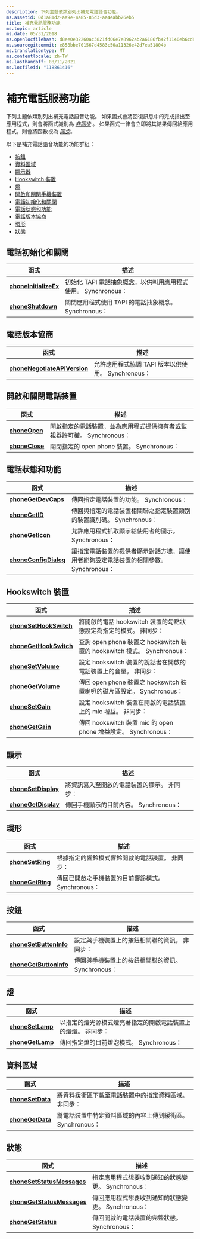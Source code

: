 ```yaml
---
description: 下列主題依類別列出補充電話語音功能。
ms.assetid: 0d1a81d2-aa9e-4a85-85d3-aa4eabb26eb5
title: 補充電話服務功能
ms.topic: article
ms.date: 05/31/2018
ms.openlocfilehash: d8ee0e32260ac3821fd06e7e8962ab2a6186fb42f1140eb6cd8f705709f2dfbd
ms.sourcegitcommit: e858bbe701567d4583c50a11326e42d7ea51804b
ms.translationtype: MT
ms.contentlocale: zh-TW
ms.lasthandoff: 08/11/2021
ms.locfileid: "118861416"
---
```

# <a name="supplementary-phone-service-functions"></a>補充電話服務功能

下列主題依類別列出補充電話語音功能。 如果函式會將回復訊息中的完成指出至應用程式，則會將函式識別為 [*非同步*](a-tapgloss.md) 。 如果函式一律會立即將其結果傳回給應用程式，則會將函數視為 [*同步*](s-tapgloss.md)。

以下是補充電話語音功能的功能群組：

-   [按鈕](#buttons)
-   [資料區域](#data-areas)
-   [顯示器](#display)
-   [Hookswitch 裝置](#hookswitch-devices)
-   [燈](#lamps)
-   [開啟和關閉手機裝置](#opening-and-closing-phone-devices)
-   [電話初始化和關閉](#phone-initialization-and-shutdown)
-   [電話狀態和功能](#phone-status-and-capabilities)
-   [電話版本協商](#phone-version-negotiation)
-   [環形](#ring)
-   [狀態](#status)

## <a name="phone-initialization-and-shutdown"></a>電話初始化和關閉



| 函式                                       | 描述                                                                          |
|------------------------------------------------|--------------------------------------------------------------------------------------|
| [**phoneInitializeEx**](/windows/desktop/api/Tapi/nf-tapi-phoneinitializeexa) | 初始化 TAPI 電話抽象概念，以供叫用應用程式使用。 Synchronous： |
| [**phoneShutdown**](/windows/desktop/api/Tapi/nf-tapi-phoneshutdown)         | 關閉應用程式使用 TAPI 的電話抽象概念。 Synchronous：            |



 

## <a name="phone-version-negotiation"></a>電話版本協商



| 函式                                                     | 描述                                                            |
|--------------------------------------------------------------|------------------------------------------------------------------------|
| [**phoneNegotiateAPIVersion**](/windows/desktop/api/Tapi/nf-tapi-phonenegotiateapiversion) | 允許應用程式協調 TAPI 版本以供使用。 Synchronous： |



 

## <a name="opening-and-closing-phone-devices"></a>開啟和關閉電話裝置



| 函式                         | 描述                                                                                               |
|----------------------------------|-----------------------------------------------------------------------------------------------------------|
| [**phoneOpen**](/windows/desktop/api/Tapi/nf-tapi-phoneopen)   | 開啟指定的電話裝置，並為應用程式提供擁有者或監視器許可權。 Synchronous： |
| [**phoneClose**](/windows/desktop/api/Tapi/nf-tapi-phoneclose) | 關閉指定的 open phone 裝置。 Synchronous：                                                        |



 

## <a name="phone-status-and-capabilities"></a>電話狀態和功能



| 函式                                       | 描述                                                                                                                                                      |
|------------------------------------------------|------------------------------------------------------------------------------------------------------------------------------------------------------------------|
| [**phoneGetDevCaps**](/windows/desktop/api/Tapi/nf-tapi-phonegetdevcaps)     | 傳回指定電話裝置的功能。 Synchronous：                                                                                                   |
| [**phoneGetID**](/windows/desktop/api/Tapi/nf-tapi-phonegetid)               | 傳回與指定的電話裝置相關聯之指定裝置類別的裝置識別碼。 Synchronous：                                                          |
| [**phoneGetIcon**](/windows/desktop/api/Tapi/nf-tapi-phonegeticon)           | 允許應用程式抓取顯示給使用者的圖示。 Synchronous：                                                                                  |
| [**phoneConfigDialog**](/windows/desktop/api/Tapi/nf-tapi-phoneconfigdialog) | 讓指定電話裝置的提供者顯示對話方塊，讓使用者能夠設定電話裝置的相關參數。 Synchronous： |



 

## <a name="hookswitch-devices"></a>Hookswitch 裝置



| 函式                                         | 描述                                                                                       |
|--------------------------------------------------|---------------------------------------------------------------------------------------------------|
| [**phoneSetHookSwitch**](/windows/desktop/api/Tapi/nf-tapi-phonesethookswitch) | 將開啟的電話 hookswitch 裝置的勾點狀態設定為指定的模式。 非同步：      |
| [**phoneGetHookSwitch**](/windows/desktop/api/Tapi/nf-tapi-phonegethookswitch) | 查詢 open phone 裝置之 hookswitch 裝置的 hookswitch 模式。 Synchronous：          |
| [**phoneSetVolume**](/windows/desktop/api/Tapi/nf-tapi-phonesetvolume)         | 設定 hookswitch 裝置的說話者在開啟的電話裝置上的音量。 非同步：           |
| [**phoneGetVolume**](/windows/desktop/api/Tapi/nf-tapi-phonegetvolume)         | 傳回 open phone 裝置之 hookswitch 裝置喇叭的磁片區設定。 Synchronous： |
| [**phoneSetGain**](/windows/desktop/api/Tapi/nf-tapi-phonesetgain)             | 設定 hookswitch 裝置在開啟的電話裝置上的 mic 增益。 非同步：                 |
| [**phoneGetGain**](/windows/desktop/api/Tapi/nf-tapi-phonegetgain)             | 傳回 hookswitch 裝置 mic 的 open phone 增益設定。 Synchronous：              |



 

## <a name="display"></a>顯示



| 函式                                   | 描述                                                              |
|--------------------------------------------|--------------------------------------------------------------------------|
| [**phoneSetDisplay**](/windows/desktop/api/Tapi/nf-tapi-phonesetdisplay) | 將資訊寫入至開啟的電話裝置的顯示。 非同步： |
| [**phoneGetDisplay**](/windows/desktop/api/Tapi/nf-tapi-phonegetdisplay) | 傳回手機顯示的目前內容。 Synchronous：          |



 

## <a name="ring"></a>環形



| 函式                             | 描述                                                              |
|--------------------------------------|--------------------------------------------------------------------------|
| [**phoneSetRing**](/windows/desktop/api/Tapi/nf-tapi-phonesetring) | 根據指定的響鈴模式響鈴開啟的電話裝置。 非同步： |
| [**phoneGetRing**](/windows/desktop/api/Tapi/nf-tapi-phonegetring) | 傳回已開啟之手機裝置的目前響鈴模式。 Synchronous：    |



 

## <a name="buttons"></a>按鈕



| 函式                                         | 描述                                                                    |
|--------------------------------------------------|--------------------------------------------------------------------------------|
| [**phoneSetButtonInfo**](/windows/desktop/api/Tapi/nf-tapi-phonesetbuttoninfo) | 設定與手機裝置上的按鈕相關聯的資訊。 非同步： |
| [**phoneGetButtonInfo**](/windows/desktop/api/Tapi/nf-tapi-phonegetbuttoninfo) | 傳回與手機裝置上的按鈕相關聯的資訊。 Synchronous：   |



 

## <a name="lamps"></a>燈



| 函式                             | 描述                                                                                 |
|--------------------------------------|---------------------------------------------------------------------------------------------|
| [**phoneSetLamp**](/windows/desktop/api/Tapi/nf-tapi-phonesetlamp) | 以指定的燈光源模式燈亮著指定的開啟電話裝置上的燈燈。 非同步： |
| [**phoneGetLamp**](/windows/desktop/api/Tapi/nf-tapi-phonegetlamp) | 傳回指定燈的目前燈泡模式。 Synchronous：                           |



 

## <a name="data-areas"></a>資料區域



| 函式                             | 描述                                                                             |
|--------------------------------------|-----------------------------------------------------------------------------------------|
| [**phoneSetData**](/windows/desktop/api/Tapi/nf-tapi-phonesetdata) | 將資料緩衝區下載至電話裝置中的指定資料區域。 非同步：      |
| [**phoneGetData**](/windows/desktop/api/Tapi/nf-tapi-phonegetdata) | 將電話裝置中特定資料區域的內容上傳到緩衝區。 Synchronous： |



 

## <a name="status"></a>狀態



| 函式                                                 | 描述                                                                               |
|----------------------------------------------------------|-------------------------------------------------------------------------------------------|
| [**phoneSetStatusMessages**](/windows/desktop/api/Tapi/nf-tapi-phonesetstatusmessages) | 指定應用程式想要收到通知的狀態變更。 Synchronous： |
| [**phoneGetStatusMessages**](/windows/desktop/api/Tapi/nf-tapi-phonegetstatusmessages) | 傳回應用程式想要收到通知的狀態變更。 Synchronous：   |
| [**phoneGetStatus**](/windows/desktop/api/Tapi/nf-tapi-phonegetstatus)                 | 傳回開啟的電話裝置的完整狀態。 Synchronous：                         |



 

 

 



